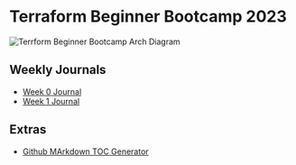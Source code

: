 # Terraform Beginner Bootcamp 2023

![Terrform Beginner Bootcamp Arch Diagram](https://github.com/MitchP95/terraform-beginner-bootcamp-2023/assets/75233252/896c2c4f-1864-4cc4-a299-262d249f14ed)

## Weekly Journals
- [Week 0 Journal](journal/week0.md)
- [Week 1 Journal](journal/week1.md)

## Extras
- [Github MArkdown TOC Generator](https://ecotrust-canada.github.io/markdown-toc/)
